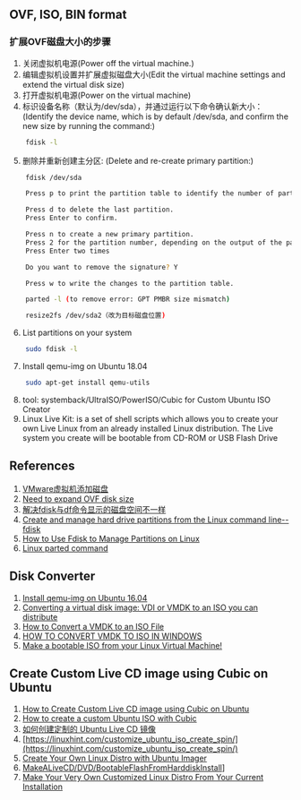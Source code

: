 ## OVF, ISO, BIN format

### 扩展OVF磁盘大小的步骤
1. 关闭虚拟机电源(Power off the virtual machine.)
2. 编辑虚拟机设置并扩展虚拟磁盘大小(Edit the virtual machine settings and extend the virtual disk size)
3. 打开虚拟机电源(Power on the virtual machine)
4. 标识设备名称（默认为/dev/sda），并通过运行以下命令确认新大小：(Identify the device name, which is by default /dev/sda, and confirm the new size by running the command:)
```bash
    fdisk -l 
```
5. 删除并重新创建主分区: (Delete and re-create primary partition:)
```bash
    fdisk /dev/sda

    Press p to print the partition table to identify the number of partitions. By default, there are 2: sda1 and sda2.

    Press d to delete the last partition.
    Press Enter to confirm.

    Press n to create a new primary partition.
    Press 2 for the partition number, depending on the output of the partition table print.
    Press Enter two times

    Do you want to remove the signature? Y

    Press w to write the changes to the partition table.

    parted -l (to remove error: GPT PMBR size mismatch)

    resize2fs /dev/sda2（改为目标磁盘位置)
```
6. List partitions on your system
```bash
    sudo fdisk -l
```
7. Install qemu-img on Ubuntu 18.04
```bash
    sudo apt-get install qemu-utils
```
8. tool: systemback/UltraISO/PowerISO/Cubic for Custom Ubuntu ISO Creator
9. Linux Live Kit: is a set of shell scripts which allows you to create your own Live Linux from an already installed Linux distribution. The Live system you create will be bootable from CD-ROM or USB Flash Drive


## References
1. [VMware虚拟机添加磁盘](https://blog.csdn.net/u012331758/article/details/78285944)
2. [Need to expand OVF disk size](https://forum.xorux.com/discussion/60/need-to-expand-ovf-disk)
3. [解决fdisk与df命令显示的磁盘空间不一样](https://www.qiujiahui.com/2017/08/07/%E8%A7%A3%E5%86%B3fdisk%E4%B8%8Edf%E5%91%BD%E4%BB%A4%E6%98%BE%E7%A4%BA%E7%9A%84%E7%A3%81%E7%9B%98%E7%A9%BA%E9%97%B4%E4%B8%8D%E4%B8%80%E6%A0%B7/)
4. [Create and manage hard drive partitions from the Linux command line--fdisk](https://www.lifewire.com/linux-command-fdisk-4091540)
5. [How to Use Fdisk to Manage Partitions on Linux](https://www.howtogeek.com/106873/how-to-use-fdisk-to-manage-partitions-on-linux/)
6. [Linux parted command](https://www.computerhope.com/unix/parted.htm)

## Disk Converter
1. [Install qemu-img on Ubuntu 16.04](https://www.linuxdesk.com/2017/03/install-qemu-img-on-ubuntu-1604.html)
2. [Converting a virtual disk image: VDI or VMDK to an ISO you can distribute](https://www.turnkeylinux.org/blog/convert-vm-iso)
3. [How to Convert a VMDK to an ISO File](https://www.sevenbits.io/blog/iso/puredarwin/osx/2015/03/11/convert-to-iso.html)
4. [HOW TO CONVERT VMDK TO ISO IN WINDOWS](https://www.ilovefreesoftware.com/26/featured/how-to-convert-vmdk-to-iso-in-windows.html)
5. [Make a bootable ISO from your Linux Virtual Machine!](https://www.youtube.com/watch?v=2tUkmeDdXjM)

## Create Custom Live CD image using Cubic on Ubuntu
1. [How to Create Custom Live CD image using Cubic on Ubuntu](https://linoxide.com/linux-how-to/create-custom-live-cd-image-cubic-ubuntu/)
2. [How to create a custom Ubuntu ISO with Cubic](https://www.techrepublic.com/article/how-to-create-a-custom-ubuntu-iso-with-cubic/)
3. [如何创建定制的 Ubuntu Live CD 镜像](https://www.linuxidc.com/Linux/2018-01/150491.htm)
4. [https://linuxhint.com/customize_ubuntu_iso_create_spin/](https://linuxhint.com/customize_ubuntu_iso_create_spin/)
5. [Create Your Own Linux Distro with Ubuntu Imager](https://www.maketecheasier.com/create-linux-distro/)
6. [MakeALiveCD/DVD/BootableFlashFromHarddiskInstall](https://help.ubuntu.com/community/MakeALiveCD/DVD/BootableFlashFromHarddiskInstall)]
7. [Make Your Very Own Customized Linux Distro From Your Current Installation](http://www.linuxandubuntu.com/home/make-your-very-own-customized-linux-distro-from-your-current-installation)